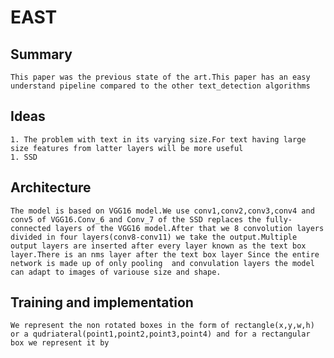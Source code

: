 # EAST

## Summary
	This paper was the previous state of the art.This paper has an easy understand pipeline compared to the other text_detection algorithms

## Ideas
	1. The problem with text in its varying size.For text having large size features from latter layers will be more useful
	1. SSD

## Architecture
	The model is based on VGG16 model.We use conv1,conv2,conv3,conv4 and conv5 of VGG16.Conv_6 and Conv_7 of the SSD replaces the fully-connected layers of the VGG16 model.After that we 8 convolution layers divided in four layers(conv8-conv11) we take the output.Multiple output layers are inserted after every layer known as the text box layer.There is an nms layer after the text box layer Since the entire network is made up of only pooling  and convulation layers the model can adapt to images of variouse size and shape.

## Training and implementation
	We represent the non rotated boxes in the form of rectangle(x,y,w,h) or a qudriateral(point1,point2,point3,point4) and for a rectangular box we represent it by 